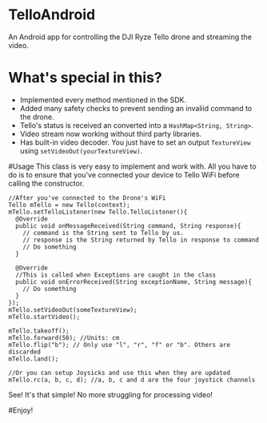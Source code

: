 # TelloAndroid
An Android app for controlling the DJI Ryze Tello drone and streaming the video.

# What's special in this?
- Implemented every method mentioned in the SDK.
- Added many safety checks to prevent sending an invaliid command to the drone.
- Tello's status is received an converted into a `HashMap<String, String>`.
- Video stream now working without third party libraries.
- Has built-in video decoder. You just have to set an output `TextureView` using `setVideoOut(yourTextureView)`.

#Usage
This class is very easy to implement and work with.
All you have to do is to ensure that you've connected your device to Tello WiFi before calling the constructor.
````
//After you've connected to the Drone's WiFi
Tello mTello = new Tello(context);
mTello.setTelloListener(new Tello.TelloListener(){
  @Override
  public void onMessageReceived(String command, String response){
    // command is the String sent to Tello by us.
    // response is the String returned by Tello in response to command
    // Do something
  }
  
  @Override
  //This is called when Exceptions are caught in the class
  public void onErrorReceived(String exceptionName, String message){
    // Do something
  }
});
mTello.setVideoOut(someTextureView);
mTello.startVideo();

mTello.takeoff();
mTello.forward(50); //Units: cm
mTello.flip("b"); // Only use "l", "r", "f" or "b". Others are discarded
mTello.land();

//Or you can setup Joysicks and use this when they are updated
mTello.rc(a, b, c, d); //a, b, c and d are the four joystick channels
````
See! It's that simple! No more struggling for processing video!

#Enjoy!
